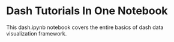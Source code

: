 # Dash Tutorials In One Notebook
This dash.ipynb notebook covers the entire basics of dash data visualization framework.

